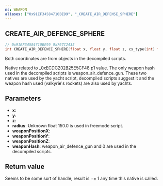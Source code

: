 ```yaml
---
ns: WEAPON
aliases: ["0x91EF34584710BE99", "_CREATE_AIR_DEFENSE_SPHERE"]
---
```

## CREATE_AIR_DEFENCE_SPHERE

```c
// 0x91EF34584710BE99 0x767C2435
int CREATE_AIR_DEFENCE_SPHERE(float x, float y, float z, cs_type(int) float radius, float weaponPositionX, float weaponPositionY, float weaponPositionZ, Hash weaponHash);
```

Both coordinates are from objects in the decompiled scripts.

Native related to [_0xECDC202B25E5CF48](#_0xECDC202B25E5CF48) p1 value. The only weapon hash used in the decompiled scripts is weapon_air_defence_gun. These two natives are used by the yacht script, decompiled scripts suggest it and the weapon hash used (valkyrie's rockets) are also used by yachts.

## Parameters
* **x**:
* **y**:
* **z**:
* **radius**: Unknown float 150.0 is used in freemode script.
* **weaponPositionX**:
* **weaponPositionY**:
* **weaponPositionZ**:
* **weaponHash**: weapon_air_defence_gun and 0 are used in the decompiled scripts.

## Return value
Seems to be some sort of handle, result is += 1 any time this native is called.
